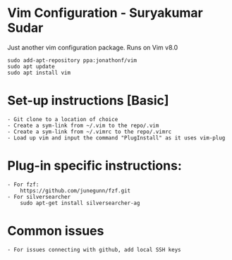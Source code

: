# Vim Configuration - Suryakumar Sudar

Just another vim configuration package. Runs on Vim v8.0

    sudo add-apt-repository ppa:jonathonf/vim
    sudo apt update
    sudo apt install vim

# Set-up instructions [Basic]
    - Git clone to a location of choice
    - Create a sym-link from ~/.vim to the repo/.vim
    - Create a sym-link from ~/.vimrc to the repo/.vimrc
    - Load up vim and input the command "PlugInstall" as it uses vim-plug

# Plug-in specific instructions:
    - For fzf:
        https://github.com/junegunn/fzf.git
    - For silversearcher
        sudo apt-get install silversearcher-ag


# Common issues
    - For issues connecting with github, add local SSH keys

